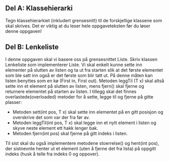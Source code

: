 ## Del A: Klassehierarki
Tegn klassehierarkiet (inkludert grensesnitt) til de forskjellige klassene som skal skrives. Det er viktig at du leser hele oppgaveteksten før du løser denne oppgaven!

## Del B: Lenkeliste
I denne oppgaven skal vi basere oss på grensesnittet Liste<T>. Skriv klassen Lenkeliste<T> som implementerer Liste<T>. Vi skal enkelt kunne sette inn elementer på slutten av listen og ta ut fra starten slik at det første elementet som ble satt inn
også er det første som blir tatt ut. På denne måten kan listen benyttes som en kø (First in, First out). Metoden leggTil (T x) skal altså sette inn et element på slutten av listen, mens fjern() skal fjerne og returnere elementet på starten av listen. I tillegg skal det finnes overlastede(overloaded) metoder for å sette, legge til og fjerne på gitte plasser:

* Metoden sett(int pos, T x) skal sette inn elementet på en gitt posisjon og overskrive det som var der fra før av.
* Metoden leggTil(int pos, T x) skal legge inn et nytt element i listen og skyve neste element ett hakk lenger bak.
* Metoden fjern(int pos) skal fjerne på gitt indeks i listen.

Til sist skal du også implementere metodene stoerrelse() og hent(int pos), der sistnevnte henter ut et element (uten å fjerne det fra lista) på oppgitt indeks (husk å telle fra indeks 0 og oppover).
